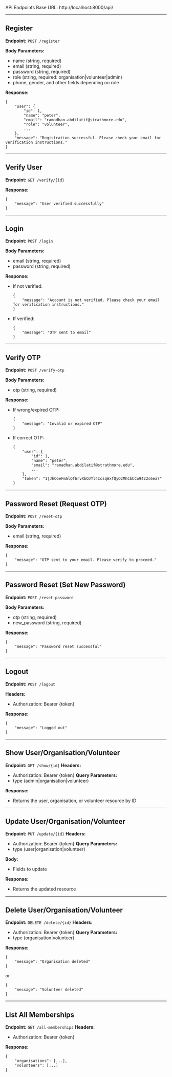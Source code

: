 
API Endpoints
Base URL: http://localhost:8000/api/

---

## Register
**Endpoint:** `POST /register`

**Body Parameters:**
- name (string, required)
- email (string, required)
- password (string, required)
- role (string, required: organisation|volunteer|admin)
- phone, gender, and other fields depending on role

**Response:**
```
{
	"user": {
		"id": 1,
		"name": "peter",
		"email": "ramadhan.abdilatif@strathmore.edu",
		"role": "volunteer",
		...
	},
	"message": "Registration successful. Please check your email for verification instructions."
}
```

---

## Verify User
**Endpoint:** `GET /verify/{id}`

**Response:**
```
{
	"message": "User verified successfully"
}
```

---

## Login
**Endpoint:** `POST /login`

**Body Parameters:**
- email (string, required)
- password (string, required)

**Response:**
- If not verified:
	```
	{
		"message": "Account is not verified. Please check your email for verification instructions."
	}
	```
- If verified:
	```
	{
		"message": "OTP sent to email"
	}
	```

---

## Verify OTP
**Endpoint:** `POST /verify-otp`

**Body Parameters:**
- otp (string, required)

**Response:**
- If wrong/expired OTP:
	```
	{
		"message": "Invalid or expired OTP"
	}
	```
- If correct OTP:
	```
	{
		"user": {
			"id": 1,
			"name": "peter",
			"email": "ramadhan.abdilatif@strathmore.edu",
			...
		},
		"token": "1|JhOoeFmAlQf6rvXbOJYl4IcsqWxfQyO2MhCbUCo9422c6ea7"
	}
	```

---

## Password Reset (Request OTP)
**Endpoint:** `POST /reset-otp`

**Body Parameters:**
- email (string, required)

**Response:**
```
{
	"message": "OTP sent to your email. Please verify to proceed."
}
```

---

## Password Reset (Set New Password)
**Endpoint:** `POST /reset-password`

**Body Parameters:**
- otp (string, required)
- new_password (string, required)

**Response:**
```
{
	"message": "Password reset successful"
}
```

---

## Logout
**Endpoint:** `POST /logout`

**Headers:**
- Authorization: Bearer {token}

**Response:**
```
{
	"message": "Logged out"
}
```

---

## Show User/Organisation/Volunteer
**Endpoint:** `GET /show/{id}`
**Headers:**
- Authorization: Bearer {token}
**Query Parameters:**
- type (admin|organisation|volunteer)

**Response:**
- Returns the user, organisation, or volunteer resource by ID

---

## Update User/Organisation/Volunteer
**Endpoint:** `PUT /update/{id}`
**Headers:**
- Authorization: Bearer {token}
**Query Parameters:**
- type (user|organisation|volunteer)

**Body:**
- Fields to update

**Response:**
- Returns the updated resource

---

## Delete User/Organisation/Volunteer
**Endpoint:** `DELETE /delete/{id}`
**Headers:**
- Authorization: Bearer {token}
**Query Parameters:**
- type (organisation|volunteer)

**Response:**
```
{
	"message": "Organisation deleted"
}
```
or
```
{
	"message": "Volunteer deleted"
}
```

---

## List All Memberships
**Endpoint:** `GET /all-memberships`
**Headers:**
- Authorization: Bearer {token}

**Response:**
```
{
	"organisations": [...],
	"volunteers": [...]
}
```
	
	

